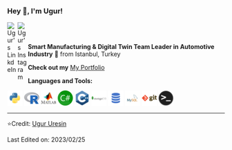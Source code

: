 <!-- <h3 title="hehehe"> Hi there! 👋</h3> -->

<!--
**ugururesin/ugururesin** is a ✨ _special_ ✨ repository because its `README.md` (this file) appears on your GitHub profile.

Here are some ideas to get you started:

- 🔭 I’m currently working on [FORD OTOSAN](https://www.fordotosan.com.tr/en)
- 🌱 I’m currently pursuing my PhD
- 👯 I’m looking to collaborate on **Digital Twin Research**
- 🤔 I’m looking for help with **AI at Scale**
- 💬 Ask me about **Digital Twins and Industrial AI**
- 📫 How to reach me: uresin.ugur@gmail.com
- ⚡ Fun fact: I am still a student since 1996!
-->
<h3 title="hehehe"> Hey 👋, I'm Ugur!</h3>

<a href="https://www.linkedin.com/in/uresinugur/">
  <img align="left" alt="Ugur's LinkdeIn" width="24px" src="https://cdn.jsdelivr.net/npm/simple-icons@v3/icons/linkedin.svg" />
</a>
<a href="https://www.instagram.com/ugururesin/">
  <img align="left" alt="Ugur's Instagram" width="24px" src="https://cdn.jsdelivr.net/npm/simple-icons@v3/icons/instagram.svg" />
</a>

<br />
<br />

**Smart Manufacturing & Digital Twin Team Leader in Automotive Industry** 🚀 from Istanbul, Turkey

**Check out my** [My Portfolio](https://github.com/ugururesin/portfolio)

**Languages and Tools:**  

<code><img height="35" src="https://raw.githubusercontent.com/github/explore/80688e429a7d4ef2fca1e82350fe8e3517d3494d/topics/python/python.png"></code>
<code><img height="35" src="https://raw.githubusercontent.com/github/explore/80688e429a7d4ef2fca1e82350fe8e3517d3494d/topics/r/r.png"></code>
<code><img height="35" src="https://raw.githubusercontent.com/github/explore/80688e429a7d4ef2fca1e82350fe8e3517d3494d/topics/matlab/matlab.png"></code>
<code><img height="35" src="https://raw.githubusercontent.com/github/explore/80688e429a7d4ef2fca1e82350fe8e3517d3494d/topics/csharp/csharp.png"></code>
<code><img height="35" src="https://raw.githubusercontent.com/github/explore/80688e429a7d4ef2fca1e82350fe8e3517d3494d/topics/cpp/cpp.png"></code>
<code><img height="35" src="https://raw.githubusercontent.com/github/explore/80688e429a7d4ef2fca1e82350fe8e3517d3494d/topics/mongodb/mongodb.png"></code>
<code><img height="35" src="https://raw.githubusercontent.com/github/explore/80688e429a7d4ef2fca1e82350fe8e3517d3494d/topics/sql/sql.png"></code>
<code><img height="35" src="https://raw.githubusercontent.com/github/explore/80688e429a7d4ef2fca1e82350fe8e3517d3494d/topics/mysql/mysql.png"></code>
<code><img height="35" src="https://raw.githubusercontent.com/github/explore/80688e429a7d4ef2fca1e82350fe8e3517d3494d/topics/git/git.png"></code>
<code><img height="35" src="https://raw.githubusercontent.com/github/explore/80688e429a7d4ef2fca1e82350fe8e3517d3494d/topics/terminal/terminal.png"></code>

----
⭐️Credit: [Ugur Uresin](https://github.com/ugururesin)

Last Edited on: 2023/02/25
